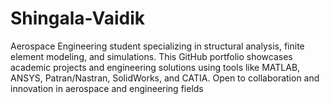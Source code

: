 # Shingala-Vaidik
Aerospace Engineering student specializing in structural analysis, finite element modeling, and simulations. This GitHub portfolio showcases academic projects and engineering solutions using tools like MATLAB, ANSYS, Patran/Nastran, SolidWorks, and CATIA. Open to collaboration and innovation in aerospace and engineering fields
